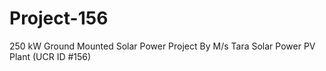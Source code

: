 # Project-156
250 kW Ground Mounted Solar Power Project By M/s Tara Solar Power PV Plant (UCR ID #156)
